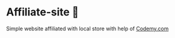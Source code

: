 # Affiliate-site :money_mouth_face:                                                                                                                                                    
Simple website affiliated with local store
 with help of <a href="http://johnelder.com/">Codemy.com</a>
